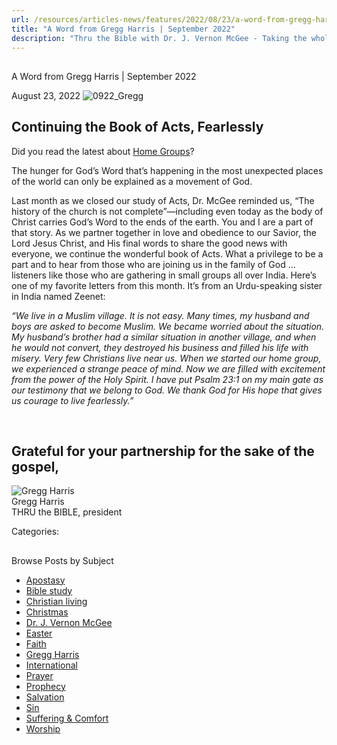 ```yaml
---
url: /resources/articles-news/features/2022/08/23/a-word-from-gregg-harris-september-2022
title: "A Word from Gregg Harris | September 2022"
description: "Thru the Bible with Dr. J. Vernon McGee - Taking the whole Word to the whole world"
---
```







## 
 A Word from Gregg Harris | September 2022


August 23, 2022
![](https://ttb.org/images/default-source/features-and-news/0922_gregga573d58b-c7e8-43d0-9acf-316672e3ab11.jpg?sfvrsn=c94d1816_1 "0922_Gregg")




## Continuing the Book of Acts, Fearlessly

Did you read the latest about [Home Groups](https://www.ttb.org/resources/articles-news/news/2022/08/23/god-speaks-our-language)? 

The hunger for God’s Word that’s happening in the most unexpected places of the world can only be explained as a movement of God. 

Last month as we closed our study of Acts, Dr. McGee reminded us, “The history of the church is not complete”—including even today as the body of Christ carries God’s Word to the ends of the earth. You and I are a part of that story. As we partner together in love and obedience to our Savior, the Lord Jesus Christ, and His final words to share the good news with everyone, we continue the wonderful book of Acts. What a privilege to be a part and to hear from those who are joining us in the family of God … listeners like those who are gathering in small groups all over India. Here’s one of my favorite letters from this month. It’s from an Urdu-speaking sister in India named Zeenet: 

*“We live in a Muslim village. It is not easy. Many times, my husband and boys are asked to become Muslim. We became worried about the situation. My husband’s brother had a similar situation in another village, and when he would not convert, they destroyed his business and filled his life with misery. Very few Christians live near us. When we started our home group, we experienced a strange peace of mind. Now we are filled with excitement from the power of the Holy Spirit. I have put Psalm 23:1 on my main gate as our testimony that we belong to God. We thank God for His hope that gives us courage to live fearlessly.”*

 

## Grateful for your partnership for the sake of the gospel,

![Gregg Harris ](/images/default-source/default-album/gregg-harris.jpg?sfvrsn=38591e16_0 "Gregg Harris ")  
Gregg Harris  
THRU the BIBLE, president
 



Categories: 









## 
 Browse Posts by Subject


* [Apostasy](/resources/articles-news/-in-tags/tags/Apostasy)
* [Bible study](/resources/articles-news/-in-tags/tags/Bible-study)
* [Christian living](/resources/articles-news/-in-tags/tags/Christian-living)
* [Christmas](/resources/articles-news/-in-tags/tags/Christmas)
* [Dr. J. Vernon McGee](/resources/articles-news/-in-tags/tags/Dr-J-Vernon-McGee)
* [Easter](/resources/articles-news/-in-tags/tags/easter)
* [Faith](/resources/articles-news/-in-tags/tags/Faith)
* [Gregg Harris](/resources/articles-news/-in-tags/tags/Gregg-Harris)
* [International](/resources/articles-news/-in-tags/tags/International)
* [Prayer](/resources/articles-news/-in-tags/tags/prayer)
* [Prophecy](/resources/articles-news/-in-tags/tags/Prophecy)
* [Salvation](/resources/articles-news/-in-tags/tags/Salvation)
* [Sin](/resources/articles-news/-in-tags/tags/sin)
* [Suffering & Comfort](/resources/articles-news/-in-tags/tags/Suffering-Comfort)
* [Worship](/resources/articles-news/-in-tags/tags/worship)






